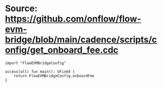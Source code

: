 # Source: https://github.com/onflow/flow-evm-bridge/blob/main/cadence/scripts/config/get_onboard_fee.cdc

```
import "FlowEVMBridgeConfig"

access(all) fun main(): UFix64 {
    return FlowEVMBridgeConfig.onboardFee
}

```